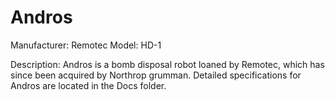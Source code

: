 Andros
======
Manufacturer: Remotec
Model: HD-1

Description: Andros is a bomb disposal robot loaned by Remotec, which has since been acquired by Northrop grumman. Detailed specifications for Andros are located in the Docs folder.
